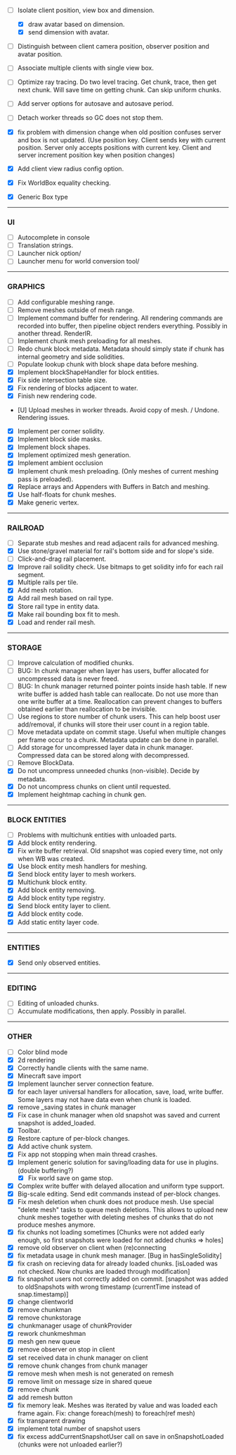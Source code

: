 - [ ] Isolate client position, view box and dimension.
	- [x] draw avatar based on dimension.
	- [x] send dimension with avatar.
- [ ] Distinguish between client camera position, observer position and avatar position.
- [ ] Associate multiple clients with single view box.

- [ ] Optimize ray tracing. Do two level tracing. Get chunk, trace, then get next chunk. Will save time on getting chunk. Can skip uniform chunks.
- [ ] Add server options for autosave and autosave period.
- [ ] Detach worker threads so GC does not stop them.
- [x] fix problem with dimension change when old position confuses server and box is not updated.
	(Use position key. Client sends key with current position. Server only accepts positions with current key. Client and server increment position key when position changes)
- [x] Add client view radius config option.
- [x] Fix WorldBox equality checking.
- [x] Generic Box type

----
### UI
- [ ] Autocomplete in console
- [ ] Translation strings.
- [ ] Launcher nick option/
- [ ] Launcher menu for world conversion tool/

----
### GRAPHICS
- [ ] Add configurable meshing range.
- [ ] Remove meshes outside of mesh range.
- [ ] Implement command buffer for rendering. All rendering commands are recorded into buffer, then pipeline object renders everything. Possibly in another thread. RenderIR.
- [ ] Implement chunk mesh preloading for all meshes.
- [ ] Redo chunk block metadata. Metadata should simply state if chunk has internal geometry and side solidities.
- [ ] Populate lookup chunk with block shape data before meshing.
- [x] Implement blockShapeHandler for block entities.
- [x] Fix side intersection table size.
- [x] Fix rendering of blocks adjacent to water.
- [x] Finish new rendering code.
- [U] Upload meshes in worker threads. Avoid copy of mesh. / Undone. Rendering issues.
- [x] Implement per corner solidity.
- [x] Implement block side masks.
- [x] Implement block shapes.
- [x] Implement optimized mesh generation.
- [x] Implement ambient occlusion
- [x] Implement chunk mesh preloading. (Only meshes of current meshing pass is preloaded).
- [x] Replace arrays and Appenders with Buffers in Batch and meshing.
- [x] Use half-floats for chunk meshes.
- [x] Make generic vertex.

----
### RAILROAD
- [ ] Separate stub meshes and read adjacent rails for advanced meshing.
- [x] Use stone/gravel material for rail's bottom side and for slope's side.
- [ ] Click-and-drag rail placement.
- [x] Improve rail solidity check. Use bitmaps to get solidity info for each rail segment.
- [x] Multiple rails per tile.
- [x] Add mesh rotation.
- [x] Add rail mesh based on rail type.
- [x] Store rail type in entity data.
- [x] Make rail bounding box fit to mesh.
- [x] Load and render rail mesh.

----
### STORAGE
- [ ] Improve calculation of modified chunks.
- [ ] BUG: In chunk manager when layer has users, buffer allocated for uncompressed data is never freed.
- [ ] BUG: In chunk manager returned pointer points inside hash table. If new write buffer is added hash table can reallocate. Do not use more than one write buffer at a time.
Reallocation can prevent changes to buffers obtained earlier than reallocation to be invisible.
- [ ] Use regions to store number of chunk users. This can help boost user add/removal, if chunks will store their user count in a region table.
- [ ] Move metadata update on commit stage. Useful when multiple changes per frame occur to a chunk. Metadata update can be done in parallel.
- [ ] Add storage for uncompressed layer data in chunk manager. Compressed data can be stored along with decompressed.
- [ ] Remove BlockData.
- [x] Do not uncompress unneeded chunks (non-visible). Decide by metadata.
- [x] Do not uncompress chunks on client until requested.
- [x] Implement heightmap caching in chunk gen.

----
### BLOCK ENTITIES
- [ ] Problems with multichunk entities with unloaded parts.
- [x] Add block entity rendering.
- [x] Fix write buffer retrieval. Old snapshot was copied every time, not only when WB was created.
- [x] Use block entity mesh handlers for meshing.
- [x] Send block entity layer to mesh workers.
- [x] Multichunk block entity.
- [x] Add block entity removing.
- [x] Add block entity type registry.
- [x] Send block entity layer to client.
- [x] Add block entity code.
- [x] Add static entity layer code.

----
### ENTITIES

- [x] Send only observed entities.

----
### EDITING

- [ ] Editing of unloaded chunks.
- [ ] Accumulate modifications, then apply. Possibly in parallel.

----
### OTHER

- [ ] Color blind mode
- [x] 2d rendering
- [x] Correctly handle clients with the same name.
- [x] Minecraft save import
- [x] Implement launcher server connection feature.
- [x] for each layer universal handlers for allocation, save, load, write buffer. Some layers may not have data even when chunk is loaded.
- [x] remove _saving states in chunk manager
- [x] Fix case in chunk manager when old snapshot was saved and current snapshot is added_loaded.
- [x] Toolbar.
- [x] Restore capture of per-block changes.
- [x] Add active chunk system.
- [x] Fix app not stopping when main thread crashes.
- [x] Implement generic solution for saving/loading data for use in plugins.
	(double buffering?)
	- [x] Fix world save on game stop.
- [x] Complex write buffer with delayed allocation and uniform type support.
- [x] Big-scale editing. Send edit commands instead of per-block changes.
- [x] Fix mesh deletion when chunk does not produce mesh. Use special "delete mesh" tasks to queue mesh deletions. This allows to upload new chunk meshes together with deleting meshes of chunks that do not produce meshes anymore.
- [x] fix chunks not loading sometimes [Chunks were not added early enough, so first snapshots were loaded for not added chunks => holes]
- [x] remove old observer on client when (re)connecting
- [x] fix metadata usage in chunk mesh manager. [Bug in hasSingleSolidity]
- [x] fix crash on recieving data for already loaded chunks. [isLoaded was not checked. Now chunks are loaded through modification]
- [x] fix snapshot users not correctly added on commit. [snapshot was added to oldSnapshots with wrong timestamp (currentTime instead of snap.timestamp)]
- [x] change clientworld
- [x] remove chunkman
- [x] remove chunkstorage
- [x] chunkmanager usage of chunkProvider
- [x] rework chunkmeshman
- [x] mesh gen new queue
- [x] remove observer on stop in client
- [x] set received data in chunk manager on client
- [x] remove chunk changes from chunk manager
- [x] remove mesh when mesh is not generated on remesh
- [x] remove limit on message size in shared queue
- [x] remove chunk
- [x] add remesh button
- [x] fix memory leak. Meshes was iterated by value and was loaded each frame again. Fix: change foreach(mesh) to foreach(ref mesh)
- [x] fix transparent drawing
- [x] implement total number of snapshot users
- [x] fix excess addCurrentSnapshotUser call on save in onSnapshotLoaded (chunks were not unloaded earlier?)